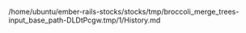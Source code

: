 /home/ubuntu/ember-rails-stocks/stocks/tmp/broccoli_merge_trees-input_base_path-DLDtPcgw.tmp/1/History.md